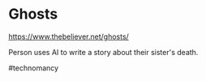 # Ghosts

https://www.thebeliever.net/ghosts/

Person uses AI to write a story about their sister's death.

#technomancy 